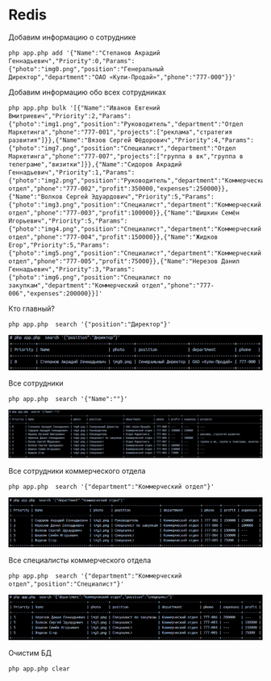 # Redis

Добавим информацию о сотруднике
```shell
php app.php add '{"Name":"Степанов Акрадий Геннадьевич","Priority":0,"Params":{"photo":"img0.png","position":"Генеральный Директор","department":"ОАО «Купи-Продай»","phone":"777-000"}}'
```

Добавим информацию обо всех сотрудниках
```shell
php app.php bulk '[{"Name":"Иванов Евгений Вмитриевич","Priority":2,"Params":{"photo":"img1.png","position":"Руководитель","department":"Отдел Маркетинга","phone":"777-001","projects":["реклама","стратегия развития"]}},{"Name":"Вязов Сергей Фёдорович","Priority":4,"Params":{"photo":"img7.png","position":"Специалист","department":"Отдел Маркетинга","phone":"777-007","projects":["группа в вк","группа в телеграме","визитки"]}},{"Name":"Сидоров Акрадий Геннадьевич","Priority":1,"Params":{"photo":"img2.png","position":"Руководитель","department":"Коммерческий отдел","phone":"777-002","profit":350000,"expenses":250000}},{"Name":"Волков Сергей Эдуардович","Priority":5,"Params":{"photo":"img3.png","position":"Специалист","department":"Коммерческий отдел","phone":"777-003","profit":100000}},{"Name":"Шишкин Семён Игорьевич","Priority":5,"Params":{"photo":"img4.png","position":"Специалист","department":"Коммерческий отдел","phone":"777-004","profit":150000}},{"Name":"Жидков Егор","Priority":5,"Params":{"photo":"img5.png","position":"Специалист","department":"Коммерческий отдел","phone":"777-005","profit":75000}},{"Name":"Нерезов Данил Геннадьевич","Priority":3,"Params":{"photo":"img6.png","position":"Специалист по закупкам","department":"Коммерческий отдел","phone":"777-006","expenses":200000}}]'
```
Кто главный?
```shell
php app.php  search '{"position":"Директор"}'
```
![Filter example](/imgs/1.png)

Все сотрудники
```shell
php app.php  search '{"Name":""}'

```
![Filter example](/imgs/2.png)

Все сотрудники коммерческого отдела
```shell
php app.php  search '{"department":"Коммерческий отдел"}'
```
![Filter example](/imgs/3.png)

Все специалисты коммерческого отдела
```shell
php app.php  search '{"department":"Коммерческий отдел","position":"Специалист"}'
```
![Filter example](/imgs/4.png)

Очистим БД
```shell
php app.php clear
```